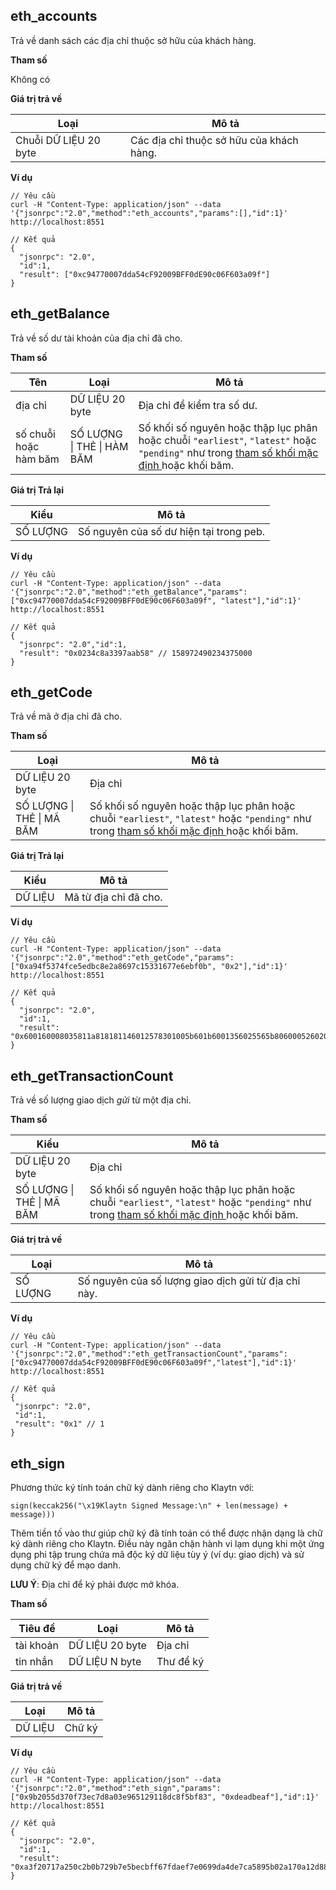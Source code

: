 ## eth_accounts <a id="eth_accounts"></a>

Trả về danh sách các địa chỉ thuộc sở hữu của khách hàng.

**Tham số**

Không có

**Giá trị trả về**

| Loại                  | Mô tả                                    |
| --------------------- | ---------------------------------------- |
| Chuỗi DỮ LIỆU 20 byte | Các địa chỉ thuộc sở hữu của khách hàng. |

**Ví dụ**

```shell
// Yêu cầu
curl -H "Content-Type: application/json" --data '{"jsonrpc":"2.0","method":"eth_accounts","params":[],"id":1}' http://localhost:8551

// Kết quả
{
  "jsonrpc": "2.0",
  "id":1,
  "result": ["0xc94770007dda54cF92009BFF0dE90c06F603a09f"]
}
```


## eth_getBalance <a id="eth_getbalance"></a>

Trả về số dư tài khoản của địa chỉ đã cho.

**Tham số**

| Tên                   | Loại                               | Mô tả                                                                                                                                                                               |
| --------------------- | ---------------------------------- | ----------------------------------------------------------------------------------------------------------------------------------------------------------------------------------- |
| địa chỉ               | DỮ LIỆU 20 byte                    | Địa chỉ để kiểm tra số dư.                                                                                                                                                          |
| số chuỗi hoặc hàm băm | SỐ LƯỢNG &#124; THẺ &#124; HÀM BĂM | Số khối số nguyên hoặc thập lục phân hoặc chuỗi `"earliest"`, `"latest"` hoặc `"pending"` như trong [tham số khối mặc định ](./block.md#the-default-block-parameter) hoặc khối băm. |

**Giá trị Trả lại**

| Kiểu     | Mô tả                                   |
| -------- | --------------------------------------- |
| SỐ LƯỢNG | Số nguyên của số dư hiện tại trong peb. |

**Ví dụ**

```shell
// Yêu cầu
curl -H "Content-Type: application/json" --data '{"jsonrpc":"2.0","method":"eth_getBalance","params":["0xc94770007dda54cF92009BFF0dE90c06F603a09f", "latest"],"id":1}' http://localhost:8551

// Kết quả
{
  "jsonrpc": "2.0","id":1,
  "result": "0x0234c8a3397aab58" // 158972490234375000
}
```


## eth_getCode <a id="eth_getcode"></a>

Trả về mã ở địa chỉ đã cho.

**Tham số**

| Loại                              | Mô tả                                                                                                                                                                               |
| --------------------------------- | ----------------------------------------------------------------------------------------------------------------------------------------------------------------------------------- |
| DỮ LIỆU 20 byte                   | Địa chỉ                                                                                                                                                                             |
| SỐ LƯỢNG &#124; THẺ &#124; MÃ BĂM | Số khối số nguyên hoặc thập lục phân hoặc chuỗi `"earliest"`, `"latest"` hoặc `"pending"` như trong [tham số khối mặc định ](./block.md#the-default-block-parameter) hoặc khối băm. |

**Giá trị Trả lại**

| Kiểu    | Mô tả                 |
| ------- | --------------------- |
| DỮ LIỆU | Mã từ địa chỉ đã cho. |

**Ví dụ**

```shell
// Yêu cầu
curl -H "Content-Type: application/json" --data '{"jsonrpc":"2.0","method":"eth_getCode","params":["0xa94f5374fce5edbc8e2a8697c15331677e6ebf0b", "0x2"],"id":1}' http://localhost:8551

// Kết quả
{
  "jsonrpc": "2.0",
  "id":1,
  "result":   "0x600160008035811a818181146012578301005b601b6001356025565b8060005260206000f25b600060078202905091905056"
}
```


## eth_getTransactionCount <a id="eth_gettransactioncount"></a>

Trả về số lượng giao dịch *gửi* từ một địa chỉ.

**Tham số**

| Kiểu                              | Mô tả                                                                                                                                                                               |
| --------------------------------- | ----------------------------------------------------------------------------------------------------------------------------------------------------------------------------------- |
| DỮ LIỆU 20 byte                   | Địa chỉ                                                                                                                                                                             |
| SỐ LƯỢNG &#124; THẺ &#124; MÃ BĂM | Số khối số nguyên hoặc thập lục phân hoặc chuỗi `"earliest"`, `"latest"` hoặc `"pending"` như trong [tham số khối mặc định ](./block.md#the-default-block-parameter) hoặc khối băm. |

**Giá trị trả về**

| Loại     | Mô tả                                                |
| -------- | ---------------------------------------------------- |
| SỐ LƯỢNG | Số nguyên của số lượng giao dịch gửi từ địa chỉ này. |

**Ví dụ**

 ```shell
// Yêu cầu
curl -H "Content-Type: application/json" --data '{"jsonrpc":"2.0","method":"eth_getTransactionCount","params":["0xc94770007dda54cF92009BFF0dE90c06F603a09f","latest"],"id":1}' http://localhost:8551

// Kết quả
{
  "jsonrpc": "2.0",
  "id":1,
  "result": "0x1" // 1
}
 ```


## eth_sign <a id="eth_sign"></a>

Phương thức ký tính toán chữ ký dành riêng cho Klaytn với:
```
sign(keccak256("\x19Klaytn Signed Message:\n" + len(message) + message)))
```

Thêm tiền tố vào thư giúp chữ ký đã tính toán có thể được nhận dạng là chữ ký dành riêng cho Klaytn. Điều này ngăn chặn hành vi lạm dụng khi một ứng dụng phi tập trung chứa mã độc ký dữ liệu tùy ý (ví dụ: giao dịch) và sử dụng chữ ký để mạo danh.

**LƯU Ý**: Địa chỉ để ký phải được mở khóa.

**Tham số**

| Tiêu đề   | Loại           | Mô tả     |
| --------- | --------------- | --------- |
| tài khoản | DỮ LIỆU 20 byte | Địa chỉ   |
| tin nhắn  | DỮ LIỆU N byte  | Thư để ký |

**Giá trị trả về**

| Loại    | Mô tả  |
| ------- | ------ |
| DỮ LIỆU | Chữ ký |

**Ví dụ**

```shell
// Yêu cầu
curl -H "Content-Type: application/json" --data '{"jsonrpc":"2.0","method":"eth_sign","params":["0x9b2055d370f73ec7d8a03e965129118dc8f5bf83", "0xdeadbeaf"],"id":1}' http://localhost:8551

// Kết quả
{
  "jsonrpc": "2.0",
  "id":1,
  "result": "0xa3f20717a250c2b0b729b7e5becbff67fdaef7e0699da4de7ca5895b02a170a12d887fd3b17bfdce3481f10bea41f45ba9f709d39ce8325427b57afcfc994cee1b"
}
```